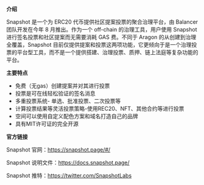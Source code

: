 
**介绍**

Snapshot 是一个为 ERC20 代币提供社区提案投票的聚合治理平台，由 Balancer 团队开发在今年 8 月推出。作为一个 off-chain 的治理工具，用户使用 Snapshot 进行签名投票和社区提案而无需要消耗 GAS 费。不同于 Aragon 的从创建到治理全覆盖，Snapshot 目前仅提供提案和投票这两项功能，它更倾向于是一个治理投票的平台型工具，而不是一个提供搭建、治理投票、质押、链上法庭等复杂功能的平台。

**主要特点**
- 免费（无gas）创建提案并对其进行投票
- 投票是可在线轻松验证的签名消息
- 多重投票系统- 单选、批准投票、二次投票等
- 计算投票结果等灵活投票策略-使用REC20、NFT、其他合约等进行投票
- 空间可以使用自定义配色方案和域名打造自己的品牌
- 具有MIT许可证的完全开源


**官方链接**

Snapshot 官网：https://snapshot.page/#/

Snapshot 说明文件：https://docs.snapshot.page/

Snapshot 推特：https://twitter.com/SnapshotLabs